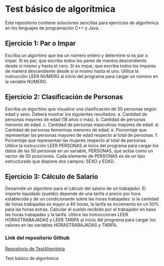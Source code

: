 # Test básico de algorítmica

Este repositorio contiene soluciones sencillas para ejercicios de algorítmica en los lenguajes de programación C++ y Java.

## Ejercicio 1: Par o Impar

Escriba un algoritmo que lea un número entero y determine si es par o impar. Si es par,
que escriba todos los pares de manera descendiente desde sí mismo y hasta el cero. Si
es impar, que escriba todos los impares de manera descendiente desde si sí mismo
hasta el uno. Utilice la instrucción LEER NUMERO al inicio del programa para cargar un
número en la variable NUMERO.

## Ejercicio 2: Clasificación de Personas

Escriba un algoritmo que visualice una clasificación de 50 personas según edad y sexo.
Deberá mostrar los siguientes resultados:
a. Cantidad de personas mayores de edad (18 años o más).
b. Cantidad de personas menores de edad.
c. Cantidad de personas masculinas mayores de edad.
d. Cantidad de personas femeninas menores de edad.
e. Porcentaje que representan las personas mayores de edad respecto al total de
personas.
f. Porcentaje que representan las mujeres respecto al total de personas.
Utilice la instrucción LEER PERSONAS al inicio del programa para cargar los datos de las
50 personas en un variable, PERSONAS, que actúa como un vector de 50 posiciones.
Cada elemento de PERSONAS es de un tipo estructurado que dispone dos campos:
SEXO y EDAD.

## Ejercicio 3: Cálculo de Salario

Desarrolle un algoritmo para el cálculo del salario de un trabajador. El importe
liquidado (sueldo) depende de una tarifa o precio por hora establecida y de un
condicionante sobre las horas trabajadas: si la cantidad de horas trabajadas es mayor a
40 horas, la tarifa se incrementa en un 50% para las horas extras. Calcular el sueldo
recibido por el trabajador en base las horas trabajadas y la tarifa. Utilice las
instrucciones LEER HORASTRABAJADAS y LEER TARIFA al inicio del programa para
cargar los valores en las variables HORASTRABAJADAS y TARIFA.

### Link del repositorio Github
[Repositorio de TestAlgoritmia](https://github.com/Badi21/TestAlgoritmia)

Test básico de algorítmica
